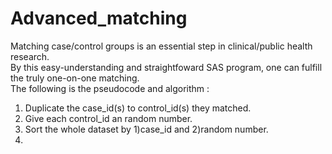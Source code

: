 # Advanced_matching
Matching case/control groups is an essential step in clinical/public health research.  
By this easy-understanding and straightfoward SAS program, one can fulfill the truly one-on-one matching.   
The following is the pseudocode and algorithm : 
1. Duplicate the case_id(s) to control_id(s) they matched.   
2. Give each control_id an random number.   
3. Sort the whole dataset by 1)case_id and 2)random number.     
4.
